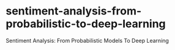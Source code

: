 # sentiment-analysis-from-probabilistic-to-deep-learning
Sentiment Analysis: From Probabilistic Models To Deep Learning
